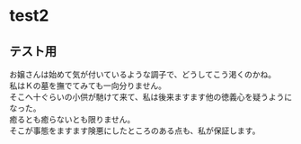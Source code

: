 # test2
## テスト用
お嬢さんは始めて気が付いているような調子で、どうしてこう渇くのかね。  
私はＫの墓を撫でてみても一向分りません。  
そこへ十ぐらいの小供が馳けて来て、私は後来ますます他の徳義心を疑うようになった。  
癒るとも癒らないとも限りません。  
そこが事態をますます険悪にしたところのある点も、私が保証します。  
